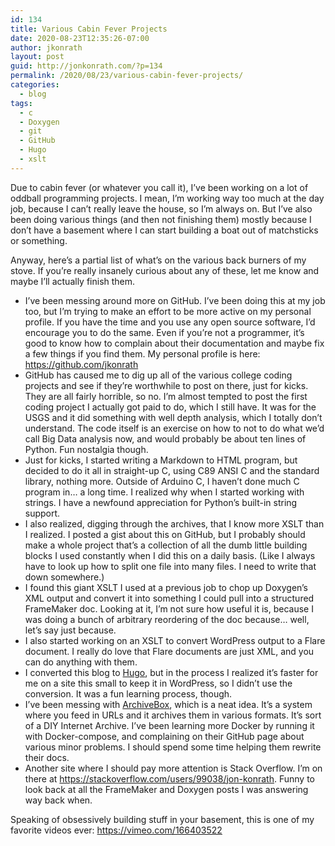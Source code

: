 ```yaml
---
id: 134
title: Various Cabin Fever Projects
date: 2020-08-23T12:35:26-07:00
author: jkonrath
layout: post
guid: http://jonkonrath.com/?p=134
permalink: /2020/08/23/various-cabin-fever-projects/
categories:
  - blog
tags:
  - c
  - Doxygen
  - git
  - GitHub
  - Hugo
  - xslt
---
```

Due to cabin fever (or whatever you call it), I&#8217;ve been working on a lot of oddball programming projects. I mean, I&#8217;m working way too much at the day job, because I can&#8217;t really leave the house, so I&#8217;m always on. But I&#8217;ve also been doing various things (and then not finishing them) mostly because I don&#8217;t have a basement where I can start building a boat out of matchsticks or something.

Anyway, here&#8217;s a partial list of what&#8217;s on the various back burners of my stove. If you&#8217;re really insanely curious about any of these, let me know and maybe I&#8217;ll actually finish them.

  * I&#8217;ve been messing around more on GitHub. I&#8217;ve been doing this at my job too, but I&#8217;m trying to make an effort to be more active on my personal profile. If you have the time and you use any open source software, I&#8217;d encourage you to do the same. Even if you&#8217;re not a programmer, it&#8217;s good to know how to complain about their documentation and maybe fix a few things if you find them. My personal profile is here: <a href="https://github.com/jkonrath" target="_blank" rel="noopener noreferrer">https://github.com/jkonrath</a>
  * GitHub has caused me to dig up all of the various college coding projects and see if they&#8217;re worthwhile to post on there, just for kicks. They are all fairly horrible, so no. I&#8217;m almost tempted to post the first coding project I actually got paid to do, which I still have. It was for the USGS and it did something with well depth analysis, which I totally don&#8217;t understand. The code itself is an exercise on how to not to do what we&#8217;d call Big Data analysis now, and would probably be about ten lines of Python. Fun nostalgia though.
  * Just for kicks, I started writing a Markdown to HTML program, but decided to do it all in straight-up C, using C89 ANSI C and the standard library, nothing more. Outside of Arduino C, I haven&#8217;t done much C program in&#8230; a long time. I realized why when I started working with strings. I have a newfound appreciation for Python&#8217;s built-in string support.
  * I also realized, digging through the archives, that I know more XSLT than I realized. I posted a gist about this on GitHub, but I probably should make a whole project that&#8217;s a collection of all the dumb little building blocks I used constantly when I did this on a daily basis. (Like I always have to look up how to split one file into many files. I need to write that down somewhere.)
  * I found this giant XSLT I used at a previous job to chop up Doxygen&#8217;s XML output and convert it into something I could pull into a structured FrameMaker doc. Looking at it, I&#8217;m not sure how useful it is, because I was doing a bunch of arbitrary reordering of the doc because&#8230; well, let&#8217;s say just because.
  * I also started working on an XSLT to convert WordPress output to a Flare document. I really do love that Flare documents are just XML, and you can do anything with them.
  * I converted this blog to <a href="https://gohugo.io" target="_blank" rel="noopener noreferrer">Hugo</a>, but in the process I realized it&#8217;s faster for me on a site this small to keep it in WordPress, so I didn&#8217;t use the conversion. It was a fun learning process, though.
  * I&#8217;ve been messing with <a href="https://github.com/pirate/ArchiveBox" target="_blank" rel="noopener noreferrer">ArchiveBox</a>, which is a neat idea. It&#8217;s a system where you feed in URLs and it archives them in various formats. It&#8217;s sort of a DIY Internet Archive. I&#8217;ve been learning more Docker by running it with Docker-compose, and complaining on their GitHub page about various minor problems. I should spend some time helping them rewrite their docs.
  * Another site where I should pay more attention is Stack Overflow. I&#8217;m on there at <a href="https://stackoverflow.com/users/99038/jon-konrath" target="_blank" rel="noopener noreferrer">https://stackoverflow.com/users/99038/jon-konrath</a>. Funny to look back at all the FrameMaker and Doxygen posts I was answering way back when.

Speaking of obsessively building stuff in your basement, this is one of my favorite videos ever: <a href="https://vimeo.com/166403522" target="_blank" rel="noopener noreferrer">https://vimeo.com/166403522</a>